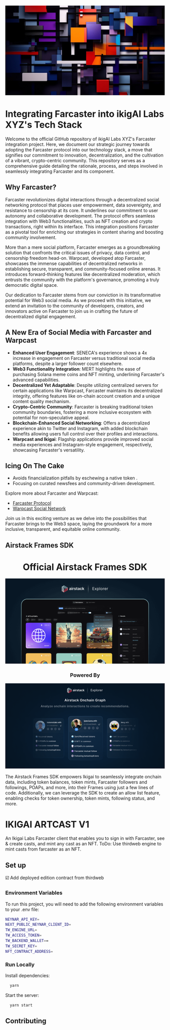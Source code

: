 ![ArtCast](public/landing-logo.webp "ArtCast")

# Integrating Farcaster into ikigAI Labs XYZ's Tech Stack

Welcome to the official GitHub repository of ikigAI Labs XYZ's Farcaster integration project. Here, we document our strategic journey towards adopting the Farcaster protocol into our technology stack, a move that signifies our commitment to innovation, decentralization, and the cultivation of a vibrant, crypto-centric community. This repository serves as a comprehensive guide detailing the rationale, process, and steps involved in seamlessly integrating Farcaster and its component.

## Why Farcaster?

Farcaster revolutionizes digital interactions through a decentralized social networking protocol that places user empowerment, data sovereignty, and resistance to censorship at its core. It underlines our commitment to user autonomy and collaborative development. The protocol offers seamless integration with Web3 functionalities, such as NFT creation and crypto transactions, right within its interface. This integration positions Farcaster as a pivotal tool for enriching our strategies in content sharing and boosting community involvement.

More than a mere social platform, Farcaster emerges as a groundbreaking solution that confronts the critical issues of privacy, data control, and censorship freedom head-on. Warpcast, developed atop Farcaster, showcases the immense capabilities of decentralized networks in establishing secure, transparent, and community-focused online arenas. It introduces forward-thinking features like decentralized moderation, which entrusts the community with the platform's governance, promoting a truly democratic digital space.

Our dedication to Farcaster stems from our conviction in its transformative potential for Web3 social media. As we proceed with this initiative, we extend an invitation to the community of developers, creators, and innovators active on Farcaster to join us in crafting the future of decentralized digital engagement.


## A New Era of Social Media with Farcaster and Warpcast

- **Enhanced User Engagement**: SENECA's experience shows a 4x increase in engagement on Farcaster versus traditional social media platforms, despite a larger follower count elsewhere.
- **Web3 Functionality Integration**: MERT highlights the ease of purchasing Solana meme coins and NFT minting, underlining Farcaster's advanced capabilities.
- **Decentralized Yet Adaptable**: Despite utilizing centralized servers for certain applications like Warpcast, Farcaster maintains its decentralized integrity, offering features like on-chain account creation and a unique content quality mechanism.
- **Crypto-Centric Community**: Farcaster is breaking traditional token community boundaries, fostering a more inclusive ecosystem with potential for non-speculative appeal.
- **Blockchain-Enhanced Social Networking**: Offers a decentralized experience akin to Twitter and Instagram, with added blockchain benefits allowing users full control over their profiles and interactions.
- **Warpcast and Ikigai**: Flagship applications provide improved social media experiences and Instagram-style engagement, respectively, showcasing Farcaster's versatility.

## Icing On The Cake

- Avoids financialization pitfalls by eschewing a native token .
- Focusing on curated newsfees and community-driven development.

Explore more about Farcaster and Warpcast:
- [Farcaster Protocol](https://www.farcaster.xyz/)
- [Warpcast Social Network](https://warpcast.com/)

Join us in this exciting venture as we delve into the possibilities that Farcaster brings to the Web3 space, laying the groundwork for a more inclusive, transparent, and equitable online community.

## Airstack Frames SDK

<div align="center">
  <h1 align="center">Official Airstack Frames SDK</h1>
  <img src="./public/assets/airstack/explorer.png" alt="exporer" />
  <h3>Powered By</h3>
  <a align="center" href="https://airstack.xyz" target="_blank"><img src="./public/assets/airstack/onchain-graph.png" alt="Airstack Onchain Graph" /></a>
</div>

The Airstack Frames SDK empowers Ikigai to seamlessly integrate onchain data, including token balances, token mints, Farcaster followers and followings, POAPs, and more, into their Frames using just a few lines of code. Additionally, we can leverage the SDK to create an allow list feature, enabling checks for token ownership, token mints, following status, and more.

# IKIGAI ARTCAST V1

An Ikigai Labs Farcaster client that enables you to sign in with Farcaster, see & create casts, and mint any cast as an NFT. ToDo: Use thirdweb engine to mint casts from farcaster as an NFT.

## Set up

 ☑️ Add deployed edition contract from thirdweb

### Environment Variables

To run this project, you will need to add the following environment variables to your .env file:

```bash
NEYNAR_API_KEY=
NEXT_PUBLIC_NEYNAR_CLIENT_ID=
TW_ENGINE_URL=
TW_ACCESS_TOKEN=
TW_BACKEND_WALLET==
TW_SECRET_KEY=
NFT_CONTRACT_ADDRESS=
```

### Run Locally

Install dependencies:

```bash
  yarn
```

Start the server:

```bash
  yarn start
```


## Contributing

